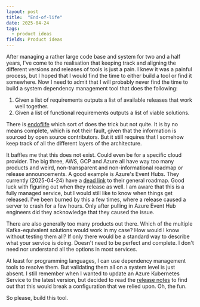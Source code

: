 ```yaml
---
layout: post
title:  "End-of-life"
date: 2025-04-24
tags:
  - product ideas
fields: Product ideas
---
```


After managing a rather large code base and system for two and a half years, I've come to the
realisation that keeping track and aligning the different versions and releases of tools is just a
pain. I knew it was a painful process, but I hoped that I would find the time to either build a tool
or find it somewhere. Now I need to admit that I will probably never find the time to build a system
dependency management tool that does the following:

1. Given a list of requirements outputs a list of available releases that work well together.
2. Given a list of functional requirements outputs a list of viable solutions.

There is [endoflife](https://endoflife.date/) which sort of does the trick but not quite. It is by
no means complete, which is not their fault, given that the information is sourced by open source
contributors. But it still requires that I somehow keep track of all the different layers of the
architecture.

It baffles me that this does not exist. Could even be for a specific cloud provider. The big three,
AWS, GCP and Azure all have way too many products and weird, non-transparent and non-informational
roadmap or release announcements. A good example is Azure's Event Hubs. They currently (2025-04-24)
have a [dead link](https://azure.microsoft.com/en-gb/roadmap/?category=iot) to their general
roadmap. Good luck with figuring out when they release as well. I am aware that this is a fully
managed service, but I would still like to know when things get released. I've been burned by this a
few times, where a release caused a server to crash for a few hours. Only after pulling in Azure
Event Hub engineers did they acknowledge that they caused the issue.

There are also generally too many products out there. Which of the multiple Kafka-equivalent
solutions would work in my case? How would I know without testing them all? If only there would be a
standard way to describe what your service is doing. Doesn't need to be perfect and complete. I
don't need nor understand all the options in most services.

At least for programming languages, I can use dependency management tools to resolve them. But
validating them all on a system level is just absent. I still remember when I wanted to update an
Azure Kubernetes Service to the latest version, but decided to read the [release
notes](https://github.com/Azure/AKS/releases) to find out that this would break a configuration that
we relied upon. Oh, the fun.

So please, build this tool.

